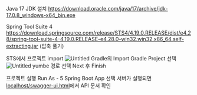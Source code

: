 Java 17 JDK 설치
https://download.oracle.com/java/17/archive/jdk-17.0.8_windows-x64_bin.exe

Spring Tool Suite 4
https://download.springsource.com/release/STS4/4.19.0.RELEASE/dist/e4.28/spring-tool-suite-4-4.19.0.RELEASE-e4.28.0-win32.win32.x86_64.self-extracting.jar
(압축 풀기)

STS에서 프로젝트 import
![Untitled](https://s3-us-west-2.amazonaws.com/secure.notion-static.com/a5e3f1b6-ce56-4a10-86ec-21c3bb6f430e/Untitled.png)
Gradle의 Import Gradle Project 선택
![Untitled](https://s3-us-west-2.amazonaws.com/secure.notion-static.com/006e4dca-12dc-4377-98f9-389b5a56dee0/Untitled.png)
yumbe 경로 선택
Next 후 Finish


프로젝트 실행
Run As - 5 Spring Boot App 선택
서버가 실행되면 [localhost/swagger-ui.html](http://localhost/swagger-ui.html)에서 API 문서 확인
